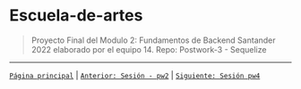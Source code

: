# Escuela-de-artes

>Proyecto Final del Modulo 2: Fundamentos de Backend Santander 2022 elaborado por el equipo 14.
>Repo: Postwork-3 - Sequelize


-------
[`Página principal`](../../Readme.md) | [`Anterior: Sesión - pw2`](../pw2/README.md) | [`Siguiente: Sesión pw4`](../pw4/README.md)
